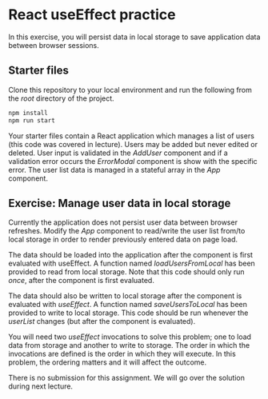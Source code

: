 # React useEffect practice

In this exercise, you will persist data in local storage to save application data between browser sessions.

## Starter files

Clone this repository to your local environment and run the following from the _root_ directory of the project.

```bash
npm install
npm run start
```

Your starter files contain a React application which manages a list of users (this code was covered in lecture). Users may be added but never edited or deleted. User input is validated in the _AddUser_ component and if a validation error occurs the _ErrorModal_ component is show with the specific error. The user list data is managed in a stateful array in the _App_ component.

## Exercise: Manage user data in local storage

Currently the application does not persist user data between browser refreshes. Modify the _App_ component to read/write the user list from/to local storage in order to render previously entered data on page load.

The data should be loaded into the application after the component is first evaluated with useEffect. A function named _loadUsersFromLocal_ has been provided to read from local storage. Note that this code should only run _once_, after the component is first evaluated.

The data should also be written to local storage after the component is evaluated with _useEffect_. A function named _saveUsersToLocal_ has been provided to write to local storage. This code should be run whenever the _userList_ changes (but after the component is evaluated).

You will need two _useEffect_ invocations to solve this problem; one to load data from storage and another to write to storage. The order in which the invocations are defined is the order in which they will execute. In this problem, the ordering matters and it will affect the outcome.

There is no submission for this assignment. We will go over the solution during next lecture.

